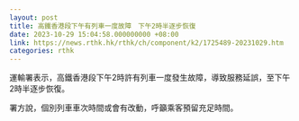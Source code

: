 ```yaml
---
layout: post
title: 高鐵香港段下午有列車一度故障　下午2時半逐步恢復
date: 2023-10-29 15:04:58.000000000 +08:00
link: https://news.rthk.hk/rthk/ch/component/k2/1725489-20231029.htm
categories: rthk
---
```


運輸署表示，高鐵香港段下午2時許有列車一度發生故障，導致服務延誤，至下午2時半逐步恢復。

署方說，個別列車車次時間或會有改動，呼籲乘客預留充足時間。
